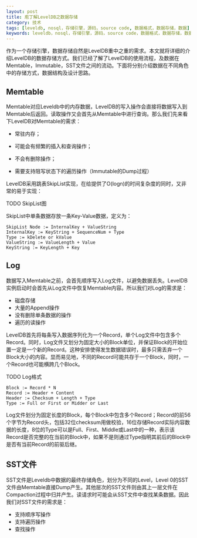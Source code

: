 ```yaml
---
layout: post
title: 庖丁解LevelDB之数据存储
category: 技术
tags: [leveldb, nosql，存储引擎，源码，source code, 数据格式，数据存储，数据]
keywords: leveldb，nosql，存储引擎，源码，source code，数据格式，数据存储，数据
---
```


作为一个存储引擎，数据存储自然是LevelDB重中之重的需求。本文就将详细的介绍LevelDB的数据存储方式。我们已经了解了LevelDB的使用流程，及数据在Memtable，Immutable，SST文件之间的流动。下面将分别介绍数据在不同角色中的存储方式，数据结构及设计思路。

## **Memtable**

Memtable对应Leveldb中的内存数据，LevelDB的写入操作会直接将数据写入到Memtable后返回。读取操作又会首先从Memtable中进行查询。那么我们先来看下LevelDB对Memtable的需求：

- 常驻内存；


- 可能会有频繁的插入和查询操作；
- 不会有删除操作；
- 需要支持阻写状态下的遍历操作（Immutable的Dump过程）

LevelDB采用跳表SkipList实现，在给提供了O(logn)的时间复杂度的同时，又非常的易于实现：

TODO SkipList图

SkipList中单条数据存放一条Key-Value数据，定义为：

```
SkipList Node := InternalKey + ValueString
InternalKey := KeyString + SequenceNum + Type
Type := kDelete or kValue
ValueString := ValueLength + Value
KeyString := KeyLength + Key
```



## **Log**

数据写入Memtable之前，会首先顺序写入Log文件，以避免数据丢失。LevelDB实例启动时会首先从Log文件中恢复Memtable内容。所以我们对Log的需求是：

- 磁盘存储
- 大量的Append操作
- 没有删除单条数据的操作
- 遍历的读操作

LevelDB首先将每条写入数据序列化为一个Record，单个Log文件中包含多个Record。同时，Log文件又划分为固定大小的Block单位，并保证Block的开始位置一定是一个新的Record。这种安排使得发生数据错误时，最多只需丢弃一个Block大小的内容。显而易见地，不同的Record可能共存于一个Block，同时，一个Record也可能横跨几个Block。

TODO Log格式

```
Block := Record * N
Record := Header + Content
Header := Checksum + Length + Type
Type := Full or First or Midder or Last
```

Log文件划分为固定长度的Block，每个Block中包含多个Record；Record的前56个字节为Record头，包括32位checksum用做校验，16位存储Record实际内容数据的长度，8位的Type可以是Full、First、Middle或Last中的一种，表示该Record是否完整的在当前的Block中，如果不是则通过Type指明其前后的Block中是否有当前Record的前驱后继。



##  **SST文件**

SST文件是Leveldb中数据的最终存储角色，划分为不同的Level，Level 0的SST文件由Memtable直接Dump产生。其他层次的SST文件则由其上一层文件在Compaction过程中归并产生。读请求时可能会从SST文件中查找某条数据。因此我们对SST文件的需求是：

- 支持顺序写操作
- 支持遍历操作
- 查找操作



